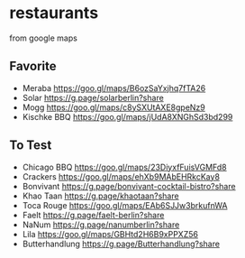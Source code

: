 # restaurants
from google maps

## Favorite

* Meraba https://goo.gl/maps/B6ozSaYxjhq7fTA26
* Solar https://g.page/solarberlin?share
* Mogg https://goo.gl/maps/c8ySXUtAXE8gpeNz9
* Kischke BBQ https://goo.gl/maps/jUdA8XNGhSd3bd299

## To Test

* Chicago BBQ https://goo.gl/maps/23DiyxfFuisVGMFd8
* Crackers https://goo.gl/maps/ehXb9MAbEHRkcKay8
* Bonvivant https://g.page/bonvivant-cocktail-bistro?share
* Khao Taan https://g.page/khaotaan?share
* Toca Rouge https://goo.gl/maps/EAb6SJJw3brkufnWA
* Faelt https://g.page/faelt-berlin?share
* NaNum https://g.page/nanumberlin?share
* Lila https://goo.gl/maps/GBHtd2H6B9xPPXZ56
* Butterhandlung https://g.page/Butterhandlung?share
